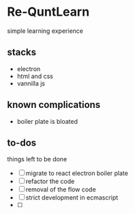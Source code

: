 # Re-QuntLearn
simple learning experience

## stacks
- electron
- html and css
- vannilla js 


## known complications
- boiler plate is bloated 

## to-dos
  things left to be done
  - [ ] migrate to react electron boiler plate 
  - [ ] refactor the code 
  - [ ] removal of the flow code
  - [ ] strict development in ecmascript
  - [ ] 
